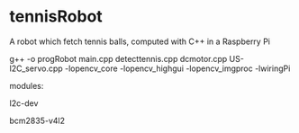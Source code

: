 # tennisRobot
A robot which fetch tennis balls, computed with C++ in a Raspberry Pi


g++ -o progRobot main.cpp detecttennis.cpp dcmotor.cpp US-I2C_servo.cpp -lopencv_core -lopencv_highgui -lopencv_imgproc -lwiringPi

modules:

I2c-dev

bcm2835-v4l2
